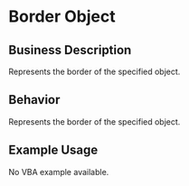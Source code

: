 # Border Object

## Business Description
Represents the border of the specified object.

## Behavior
Represents the border of the specified object.

## Example Usage
No VBA example available.